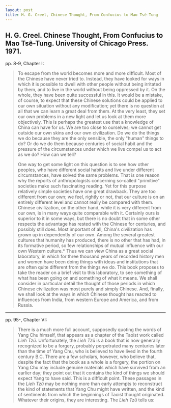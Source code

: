 ```yaml
---
layout: post
title: H. G. Creel, Chinese Thought, From Confucius to Mao Tsê-Tung
---
```


## H. G. Creel. Chinese Thought, From Confucius to Mao Tsê-Tung. University of Chicago Press. 1971.

pp. 8-9, Chapter I:

> To escape from the world becomes more and more difficult. Most
> of the Chinese have never tried to. Instead, they have looked for
> ways in which it is possible to dwell with other people without
> being irritated by them, and to live in the world without being
> oppressed by it. On the whole, they have been quite successful in
> this. It would be a mistake, of course, to expect that these Chinese
> solutions could be applied to our own situation without any
> modification; yet there is no question at all that we can learn a
> great deal from them. At the very least, they set our own problems
> in a new light and let us look at them more objectively.
> This is perhaps the greatest use that a knowledge of China can
> have for us. We are too close to ourselves; we cannot get outside
> our own skins and our own civilization. Do we do the things we do
> because they are the only sensible, the only "human" things to do?
> Or do we do them because centuries of social habit and the
> pressure of the circumstances under which we live compel us to act
> as we do? How can we tell?
>
> One way to get some light on this question is to see how other
> peoples, who have different social habits and live under different
> circumstances, have solved the same problems. That is one reason
> why the reports of anthropologists concerning so-called
> "primitive" societies make such fascinating reading. Yet for this
> purpose relatively simple societies have one great drawback. They
> are too different from our own; we feel, rightly or not, that our
> culture is on an entirely different level and cannot really be
> compared with them. Chinese civilization, on the other hand,
> while it is very different from our own, is in many ways quite
> comparable with it. Certainly ours is superior to it in some ways,
> but there is no doubt that in some other respects the advantage has
> rested with the Chinese for centuries, and possibly still does.
> Most important of all, China's civilization has grown up in
> dependently of our own. Among the several greatest cultures that
> humanity has produced, there is no other that has had, in its
> formative period, so few relationships of mutual influence with our
> own Western culture.* Thus we can view China as a great social
> laboratory, in which for three thousand years of recorded history
> men and women have been doing things with ideas and
> institutions that are often quite different from the things we do.
> This book proposes to take the reader on a brief visit to this
> laboratory, to see something of what has been going on and
> something of what it means. We shall consider in particular detail
> the thought of those periods in which Chinese civilization was
> most purely and simply Chinese. And, finally, we shall look at the
> ways in which Chinese thought has reacted to influences from
> India, from western Europe and America, and from Russia.

---

pp. 95-, Chapter VI:

> There is a much more full account, supposedly quoting the words
> of Yang Chu himself, that appears as a chapter of the Taoist work
> called *Lieh Tzŭ*. Unfortunately, the *Lieh Tzŭ* is a book that is now
> generally recognized to be a forgery, probably perpetrated many
> centuries later than the time of Yang Chu, who is believed to have
> lived in the fourth century B.C. There are a few scholars, however,
> who believe that, despite the fact that the book as a whole is a
> forgery, the portion on Yang Chu may include genuine materials
> which have survived from an earlier day; they point out that it
> contains the kind of things we should expect Yang to have said.
> This is a difficult point. These passages in the *Lieh Tzŭ* may be
> nothing more than early attempts to reconstruct the kind of
> statements that Yang Chu might have written, and the kind of
> sentiments from which the beginnings of Taoist thought originated. Whatever their
> origins, they are interesting. The *Lieh Tzŭ* tells us: 